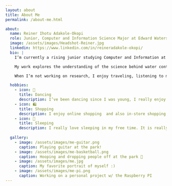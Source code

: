 ```yaml
---
layout: about
title: About Me
permalink: /about-me.html

about:
  name: Reiner Ihotu Adakole-Okopi
  role: Junior, Computer and Information Science Major at Edward Waters University
  image: /assets/images/Headshot-Reiner.jpg
  linkedin: https://www.linkedin.com/in/reineradakole-okopi/
  bio: |
    I’m currently a rising junior studying Computer and Information at Edward Waters University in Jacksonville, Florida. I expect to graduate in 2027.

    My work explores the understanding of the science behind water contamination as well as applying AI techniques to design and prototype a smart detection system to curb it. 

    When I’m not working on research, I enjoy traveling, listening to music, online shopping, trying out fine dining restauarnts and hanging out with my friends in my free time.

  hobbies:
    - icon: 💃
      title: Dancing
      description: I’ve been dancing since I was young, I really enjoy dancing specifically afrodance. 
    - icon: 🛍️
      title: Shopping
      description: I enjoy online shopping  and also in-store shopping sometimes.
    - icon: 🛌
      title: Sleeping
      description: I really love sleeping in my free time. It is really relaxing and refreshing. 
      
  gallery:
    - image: /assets/images/me-guitar.png
      caption: Playing guitar at the park!
    - image: /assets/images/me-basketball.png
      caption: Hooping and dropping people off at the park 🏀
    - image: /assets/images/me.jpg
      caption: My favorite portrait of myself :)
    - image: /assets/images/me-pi.png
      caption: Working on a personal project w/ the Raspberry PI
---
```

